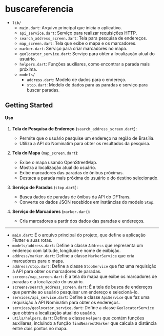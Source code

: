 # buscareferencia

- `lib/`
    - `main.dart`: Arquivo principal que inicia o aplicativo.
    - `api_service.dart`: Serviço para realizar requisições HTTP.
    - `search_address_screen.dart`: Tela para pesquisa de endereços.
    - `map_screen.dart`: Tela que exibe o mapa e os marcadores.
    - `marker.dart`: Serviço para criar marcadores no mapa.
    - `geolocator_service.dart`: Serviço para obter a localização atual do usuário.
    - `helpers.dart`: Funções auxiliares, como encontrar a parada mais próxima.
    - `models/`
        - `address.dart`: Modelo de dados para o endereço.
        - `stop.dart`: Modelo de dados para as paradas e serviço para buscar paradas.
## Getting Started

#### Uso

1. **Tela de Pesquisa de Endereço** (`search_address_screen.dart`):
    - Permite que o usuário pesquise um endereço na região de Brasília.
    - Utiliza a API do Nominatim para obter os resultados da pesquisa.

2. **Tela do Mapa** (`map_screen.dart`):
    - Exibe o mapa usando OpenStreetMap.
    - Mostra a localização atual do usuário.
    - Exibe marcadores das paradas de ônibus próximas.
    - Destaca a parada mais próxima do usuário e do destino selecionado.

3. **Serviço de Paradas** (`stop.dart`):
    - Busca dados de paradas de ônibus da API do DFTrans.
    - Converte os dados JSON recebidos em instâncias do modelo `Stop`.

4. **Serviço de Marcadores** (`marker.dart`):
    - Cria marcadores a partir dos dados das paradas e endereços.


---
- `main.dart`: É o arquivo principal do projeto, que define a aplicação Flutter e suas rotas.
- `models/address.dart`: Define a classe `Address` que representa um endereço com latitude, longitude e nome de exibição.
- `address/marker.dart`: Define a classe `MarkerService` que cria marcadores para o mapa.
- `address/stop.dart`: Define a classe `StopService` que faz uma requisição à API para obter os marcadores de paradas.
- `screens/map_screen.dart`: É a tela do mapa que exibe os marcadores de paradas e a localização do usuário.
- `screens/search_address_screen.dart`: É a tela de busca de endereços que permite ao usuário pesquisar um endereço e selecioná-lo.
- `services/api_service.dart`: Define a classe `ApiService` que faz uma requisição à API Nominatim para obter os endereços.
- `services/geolocator_service.dart`: Define a classe `GeolocatorService` que obtém a localização atual do usuário.
- `utils/helpers.dart`: Define a classe `Helpers` que contém funções auxiliares, incluindo a função `findNearestMarker` que calcula a distância entre dois pontos no mapa.